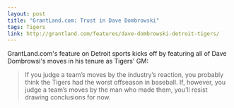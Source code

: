 ```yaml
---
layout: post
title: "GrantLand.com: Trust in Dave Dombrowski"
tags: Tigers
link: http://grantland.com/features/dave-dombrowski-detroit-tigers/
---
```


GrantLand.com's feature on Detroit sports kicks off by featuring all of Dave Dombrowsi's moves in his tenure as Tigers' GM:

>If you judge a team’s moves by the industry’s reaction, you probably think the Tigers had the worst offseason in baseball.  If, however, you judge a team’s moves by the man who made them, you’ll resist drawing conclusions for now. 
